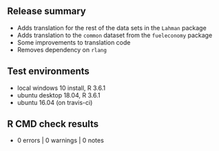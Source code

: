 ## Release summary

* Adds translation for the rest of the data sets in the `Lahman` package
* Adds translation to the `common` dataset from the `fueleconomy` package
* Some improvements to translation code
* Removes dependency on `rlang`

## Test environments
* local windows 10 install, R 3.6.1
* ubuntu desktop 18.04, R 3.6.1
* ubuntu 16.04 (on travis-ci)

## R CMD check results
* 0 errors | 0 warnings | 0 notes


